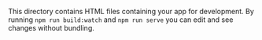 This directory contains HTML files containing your app for development. By
running `npm run build:watch` and `npm run serve` you can edit and see changes
without bundling.
